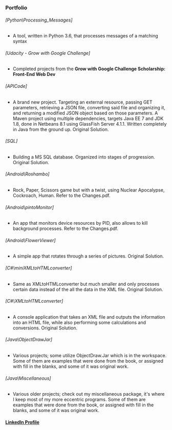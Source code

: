 ### Portfolio

###### [Python\Processing_Messages]
* A tool, written in Python 3.6, that processes messages of a matching syntax

###### [Udacity - Grow with Google Challenge]
* Completed projects from the **Grow with Google Challenge Scholarship: Front-End Web Dev**

###### [APICode]
* A brand new project. Targeting an external resource, passing GET parameters, retrieving a JSON file, converting said file and organizing it, and returning a modified JSON object based on those parameters. A Maven project using multiple dependencies, targets Java EE 7 and JDK 1.8, done in Netbeans 8.1 using GlassFish Server 4.1.1. Written completely in Java from the ground up. Original Solution.

###### [SQL]
* Building a MS SQL database. Organized into stages of progression. Original Solution.

###### [Android\Roshambo]
* Rock, Paper, Scissors game but with a twist, using Nuclear Apocalypse, Cockroach, Human. Refer to the Changes.pdf.

###### [Android\pintoMonitor]
* An app that monitors device resources by PID, also allows to kill background processes. Refer to the Changes.pdf.

###### [Android\FlowerViewer]
* A simple app that rotates through a series of pictures. Original Solution.

###### [C#\miniXMLtoHTMLconverter]
* Same as XMLtoHTMLconverter but much smaller and only processes certain data instead of the all the data in the XML file. Original Solution.

###### [C#\XMLtoHTMLconverter]
* A console application that takes an XML file and outputs the information into an HTML file, while also performing some calculations and conversions. Original Solution.

###### [Java\ObjectDrawJar]
* Various projects; some utilize ObjectDraw.Jar which is in the workspace. Some of them are examples that were done from the book, or assigned with fill in the blanks, and some of it was original work.

###### [Java\Miscellaneous]
* Various older projects; check out my miscellaneous package, it's where I keep most of my more eccentric programs. Some of them are examples that were done from the book, or assigned with fill in the blanks, and some of it was original work.

#### [LinkedIn Profile](https://www.linkedin.com/in/mosaicorange)

